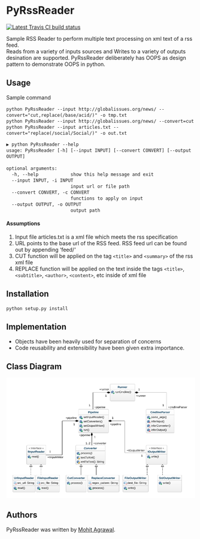 PyRssReader
===========

[![Latest Travis CI build status](https://travis-ci.org/kragniz/cookiecutter-pypackage-minimal.png)](https://travis-ci.org/kragniz/cookiecutter-pypackage-minimal)

Sample RSS Reader to perform multiple text processing on xml text of a rss feed.  
Reads from a variety of inputs sources and Writes to a variety of outputs
desination are supported. PyRssReader deliberately has OOPS as design pattern to demonstrate OOPS in python.  

Usage
-----

Sample command

``` {.sourceCode .}
python PyRssReader --input http://globalissues.org/news/ --convert="cut,replace(/base/acid/)" -o tmp.txt
python PyRssReader --input http://globalissues.org/news/ --convert=cut
python PyRssReader --input articles.txt --convert="replace(/social/Social/)" -o out.txt
```

``` {.sourceCode .}
▶ python PyRssReader --help
usage: PyRssReader [-h] [--input INPUT] [--convert CONVERT] [--output OUTPUT]

optional arguments:
  -h, --help            show this help message and exit
  --input INPUT, -i INPUT
                        input url or file path
  --convert CONVERT, -c CONVERT
                        functions to apply on input
  --output OUTPUT, -o OUTPUT
                        output path
```
#### Assumptions
1. Input file articles.txt is a xml file which meets the rss specification 
2. URL points to the base url of the RSS feed. RSS feed url can be found out by appending ‘feed/‘ 
3. CUT function will be applied on the tag `<title>` and `<summary>` of the rss xml file
4. REPLACE function will be applied on the text inside the tags `<title>`, `<subtitle>`, `<author>`, `<content>`, etc inside of xml file

Installation
------------

``` {.sourceCode .}
python setup.py install
```

Implementation
--------------

-   Objects have been heavily used for separation of concerns
-   Code reusability and extensibility have been given extra importance.

Class Diagram
--------------
![Class Diagram](class_diagram.png)

Authors
-------

PyRssReader was written by [Mohit Agrawal](mohitleoagrawal@gmail.com).
